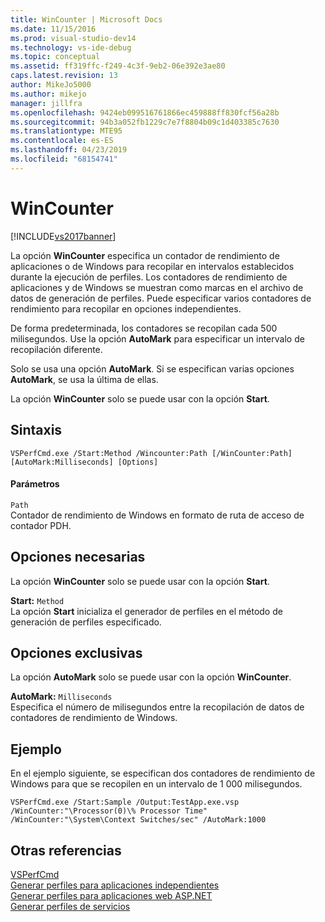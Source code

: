 ```yaml
---
title: WinCounter | Microsoft Docs
ms.date: 11/15/2016
ms.prod: visual-studio-dev14
ms.technology: vs-ide-debug
ms.topic: conceptual
ms.assetid: ff319ffc-f249-4c3f-9eb2-06e392e3ae80
caps.latest.revision: 13
author: MikeJo5000
ms.author: mikejo
manager: jillfra
ms.openlocfilehash: 9424eb099516761866ec459888ff830fcf56a28b
ms.sourcegitcommit: 94b3a052fb1229c7e7f8804b09c1d403385c7630
ms.translationtype: MTE95
ms.contentlocale: es-ES
ms.lasthandoff: 04/23/2019
ms.locfileid: "68154741"
---
```

# <a name="wincounter"></a>WinCounter
[!INCLUDE[vs2017banner](../includes/vs2017banner.md)]

La opción **WinCounter** especifica un contador de rendimiento de aplicaciones o de Windows para recopilar en intervalos establecidos durante la ejecución de perfiles. Los contadores de rendimiento de aplicaciones y de Windows se muestran como marcas en el archivo de datos de generación de perfiles. Puede especificar varios contadores de rendimiento para recopilar en opciones independientes.  
  
 De forma predeterminada, los contadores se recopilan cada 500 milisegundos. Use la opción **AutoMark** para especificar un intervalo de recopilación diferente.  
  
 Solo se usa una opción **AutoMark**. Si se especifican varias opciones **AutoMark**, se usa la última de ellas.  
  
 La opción **WinCounter** solo se puede usar con la opción **Start**.  
  
## <a name="syntax"></a>Sintaxis  
  
```  
VSPerfCmd.exe /Start:Method /Wincounter:Path [/WinCounter:Path] [AutoMark:Milliseconds] [Options]  
```  
  
#### <a name="parameters"></a>Parámetros  
 `Path`  
 Contador de rendimiento de Windows en formato de ruta de acceso de contador PDH.  
  
## <a name="required-options"></a>Opciones necesarias  
 La opción **WinCounter** solo se puede usar con la opción **Start**.  
  
 **Start:** `Method`  
 La opción **Start** inicializa el generador de perfiles en el método de generación de perfiles especificado.  
  
## <a name="exclusive-options"></a>Opciones exclusivas  
 La opción **AutoMark** solo se puede usar con la opción **WinCounter**.  
  
 **AutoMark:** `Milliseconds`  
 Especifica el número de milisegundos entre la recopilación de datos de contadores de rendimiento de Windows.  
  
## <a name="example"></a>Ejemplo  
 En el ejemplo siguiente, se especifican dos contadores de rendimiento de Windows para que se recopilen en un intervalo de 1 000 milisegundos.  
  
```  
VSPerfCmd.exe /Start:Sample /Output:TestApp.exe.vsp /WinCounter:"\Processor(0)\% Processor Time" /WinCounter:"\System\Context Switches/sec" /AutoMark:1000  
```  
  
## <a name="see-also"></a>Otras referencias  
 [VSPerfCmd](../profiling/vsperfcmd.md)   
 [Generar perfiles para aplicaciones independientes](../profiling/command-line-profiling-of-stand-alone-applications.md)   
 [Generar perfiles para aplicaciones web ASP.NET](../profiling/command-line-profiling-of-aspnet-web-applications.md)   
 [Generar perfiles de servicios](../profiling/command-line-profiling-of-services.md)
